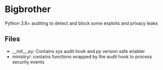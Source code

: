 # Bigbrother

Python 3.8+ auditing to detect and block some exploits and privacy leaks

## Files

* \_\_init\_\_.py: Contains sys audit hook and py version safe enabler
* ministry/: contains functions wrapped by the audit hook to process security events